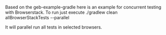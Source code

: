 Based on the geb-example-gradle here is an example for concurrent testing with Browserstack.
To run just execute ./gradlew clean allBrowserStackTests --parallel

It will parallel run all tests in selected browsers. 
